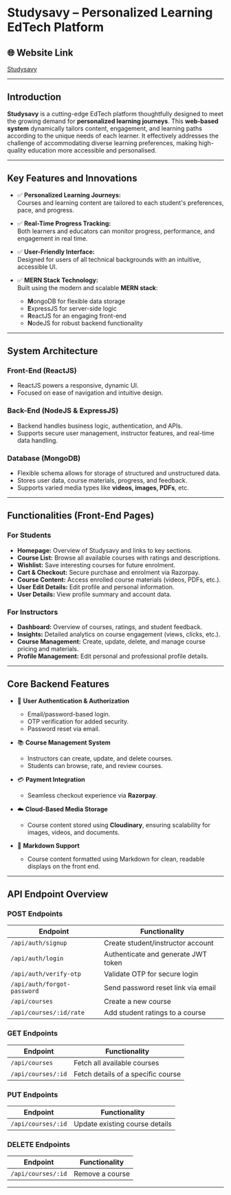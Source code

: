 # Studysavy – Personalized Learning EdTech Platform

## 🌐 Website Link
[Studysavy](https://studysavy.vercel.app/)

---

## Introduction

**Studysavy** is a cutting-edge EdTech platform thoughtfully designed to meet the growing demand for **personalized learning journeys**. This **web-based system** dynamically tailors content, engagement, and learning paths according to the unique needs of each learner. It effectively addresses the challenge of accommodating diverse learning preferences, making high-quality education more accessible and personalised.

---

## Key Features and Innovations

- ✅ **Personalized Learning Journeys:**  
  Courses and learning content are tailored to each student's preferences, pace, and progress.

- ✅ **Real-Time Progress Tracking:**  
  Both learners and educators can monitor progress, performance, and engagement in real time.

- ✅ **User-Friendly Interface:**  
  Designed for users of all technical backgrounds with an intuitive, accessible UI.

- ✅ **MERN Stack Technology:**  
  Built using the modern and scalable **MERN stack**:
    - **M**ongoDB for flexible data storage
    - **E**xpressJS for server-side logic
    - **R**eactJS for an engaging front-end
    - **N**odeJS for robust backend functionality

---

## System Architecture

### Front-End (ReactJS)
- ReactJS powers a responsive, dynamic UI.
- Focused on ease of navigation and intuitive design.

### Back-End (NodeJS & ExpressJS)
- Backend handles business logic, authentication, and APIs.
- Supports secure user management, instructor features, and real-time data handling.

### Database (MongoDB)
- Flexible schema allows for storage of structured and unstructured data.
- Stores user data, course materials, progress, and feedback.
- Supports varied media types like **videos, images, PDFs**, etc.

---

## Functionalities (Front-End Pages)

### For Students

- **Homepage:** Overview of Studysavy and links to key sections.
- **Course List:** Browse all available courses with ratings and descriptions.
- **Wishlist:** Save interesting courses for future enrolment.
- **Cart & Checkout:** Secure purchase and enrolment via Razorpay.
- **Course Content:** Access enrolled course materials (videos, PDFs, etc.).
- **User Edit Details:** Edit profile and personal information.
- **User Details:** View profile summary and account data.

### For Instructors

- **Dashboard:** Overview of courses, ratings, and student feedback.
- **Insights:** Detailed analytics on course engagement (views, clicks, etc.).
- **Course Management:** Create, update, delete, and manage course pricing and materials.
- **Profile Management:** Edit personal and professional profile details.

---

## Core Backend Features

- 🔐 **User Authentication & Authorization**  
    - Email/password-based login.
    - OTP verification for added security.
    - Password reset via email.

- 📚 **Course Management System**  
    - Instructors can create, update, and delete courses.
    - Students can browse, rate, and review courses.

- 💳 **Payment Integration**  
    - Seamless checkout experience via **Razorpay**.

- ☁️ **Cloud-Based Media Storage**  
    - Course content stored using **Cloudinary**, ensuring scalability for images, videos, and documents.

- 📝 **Markdown Support**  
    - Course content formatted using Markdown for clean, readable displays on the front end.

---

## API Endpoint Overview

### POST Endpoints
| Endpoint | Functionality |
|---|---|
| `/api/auth/signup` | Create student/instructor account |
| `/api/auth/login` | Authenticate and generate JWT token |
| `/api/auth/verify-otp` | Validate OTP for secure login |
| `/api/auth/forgot-password` | Send password reset link via email |
| `/api/courses` | Create a new course |
| `/api/courses/:id/rate` | Add student ratings to a course |

### GET Endpoints
| Endpoint | Functionality |
|---|---|
| `/api/courses` | Fetch all available courses |
| `/api/courses/:id` | Fetch details of a specific course |

### PUT Endpoints
| Endpoint | Functionality |
|---|---|
| `/api/courses/:id` | Update existing course details |

### DELETE Endpoints
| Endpoint | Functionality |
|---|---|
| `/api/courses/:id` | Remove a course |

---
